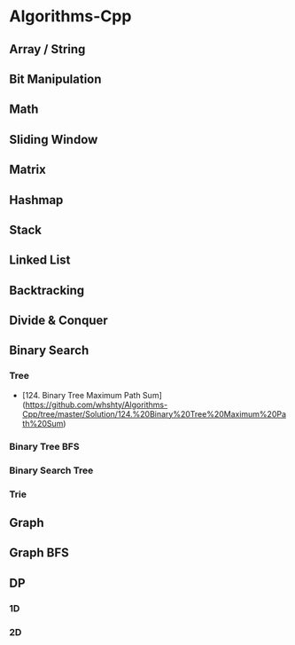 # Algorithms-Cpp

## Array / String

## Bit Manipulation

## Math

## Sliding Window

## Matrix

## Hashmap

## Stack

## Linked List

## Backtracking

## Divide & Conquer

## Binary Search

### Tree

* [124. Binary Tree Maximum Path Sum] (https://github.com/whshty/Algorithms-Cpp/tree/master/Solution/124.%20Binary%20Tree%20Maximum%20Path%20Sum)

### Binary Tree BFS

### Binary Search Tree

### Trie

## Graph

## Graph BFS

## DP

### 1D

### 2D
